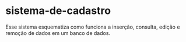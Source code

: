 # sistema-de-cadastro

Esse sistema esquematiza como funciona a inserção, consulta, edição e remoção de dados em um banco de dados.
